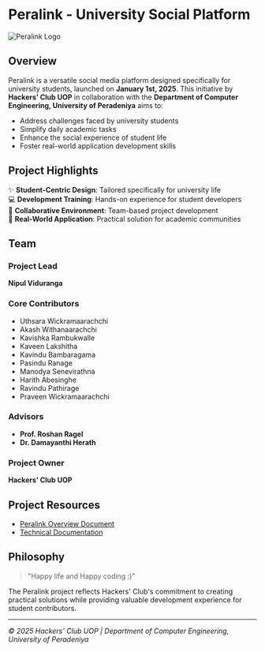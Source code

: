 # Peralink - University Social Platform

![Peralink Logo](https://via.placeholder.com/150x50?text=Peralink) <!-- Replace with actual logo if available -->

## Overview

Peralink is a versatile social media platform designed specifically for university students, launched on **January 1st, 2025**. This initiative by **Hackers' Club UOP** in collaboration with the **Department of Computer Engineering, University of Peradeniya** aims to:

- Address challenges faced by university students
- Simplify daily academic tasks
- Enhance the social experience of student life
- Foster real-world application development skills

## Project Highlights

✨ **Student-Centric Design**: Tailored specifically for university life  
💻 **Development Training**: Hands-on experience for student developers  
🤝 **Collaborative Environment**: Team-based project development  
🚀 **Real-World Application**: Practical solution for academic communities  

## Team

### Project Lead
**Nipul Viduranga**

### Core Contributors
- Uthsara Wickramaarachchi
- Akash Withanaarachchi
- Kavishka Rambukwalle
- Kaveen Lakshitha
- Kavindu Bambaragama
- Pasindu Ranage
- Manodya Senevirathna
- Harith Abesinghe
- Ravindu Pathirage
- Praveen Wickramaarachchi

### Advisors
- **Prof. Roshan Ragel**
- **Dr. Damayanthi Herath**

### Project Owner
**Hackers' Club UOP**

## Project Resources
- [Peralink Overview Document](https://drive.google.com/file/d/1agd2DsiDGfZPV0eGjsELTNsOm0Xa3SeI/view?usp=sharing)
- [Technical Documentation](https://drive.google.com/file/d/1Va-Fdpjt-O5ODaLSW87Tu-jdWCvKGfOG/view?usp=sharing)

## Philosophy
> "Happy life and Happy coding :)"

The Peralink project reflects Hackers' Club's commitment to creating practical solutions while providing valuable development experience for student contributors.

---

*© 2025 Hackers' Club UOP | Department of Computer Engineering, University of Peradeniya*
